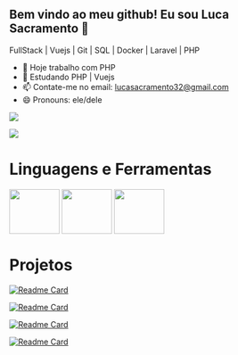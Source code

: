 ## Bem vindo ao meu github! Eu sou Luca Sacramento 👋

FullStack | Vuejs | Git | SQL | Docker | Laravel | PHP

- 🔭 Hoje trabalho com PHP
- 🌱 Estudando PHP | Vuejs
- 📫 Contate-me no email: lucasacramento32@gmail.com
- 😄 Pronouns: ele/dele


<a href=""> <img align="center" src="https://github-readme-stats-sigma-five.vercel.app/api?username=lucasao98&show_icons=true&theme=radical"/> </a>



<a href=""> <img align="center" src="https://github-readme-stats-sigma-five.vercel.app/api/top-langs/?username=lucasao98&theme=react&line_height=40&hide=css"/> </a>

##
# Linguagens e Ferramentas
<div style="display: inline_block">
  <img align="center" height="80" width="90" src="https://cdn.jsdelivr.net/gh/devicons/devicon/icons/php/php-plain.svg" />  
  <img align="center" height="80" width="90" src="https://cdn.jsdelivr.net/gh/devicons/devicon/icons/git/git-original-wordmark.svg" />  
  <img align="center" height="80" width="90" src="https://cdn.jsdelivr.net/gh/devicons/devicon/icons/docker/docker-original-wordmark.svg" />
          
          
          
</div>

###

# Projetos 

[![Readme Card](https://github-readme-stats.vercel.app/api/pin/?username=lucasao98&repo=Certificates)](https://github.com/lucasao98/Certificates)

[![Readme Card](https://github-readme-stats.vercel.app/api/pin/?username=lucasao98&repo=Projeto_Votacao)](https://github.com/lucasao98/Projeto_Votacao)

[![Readme Card](https://github-readme-stats.vercel.app/api/pin/?username=lucasao98&repo=minierp)](https://github.com/lucasao98/minierp)

[![Readme Card](https://github-readme-stats.vercel.app/api/pin/?username=lucasao98&repo=projeto-produtos)](https://github.com/lucasao98/projeto-produtos)
       
          
          
          

